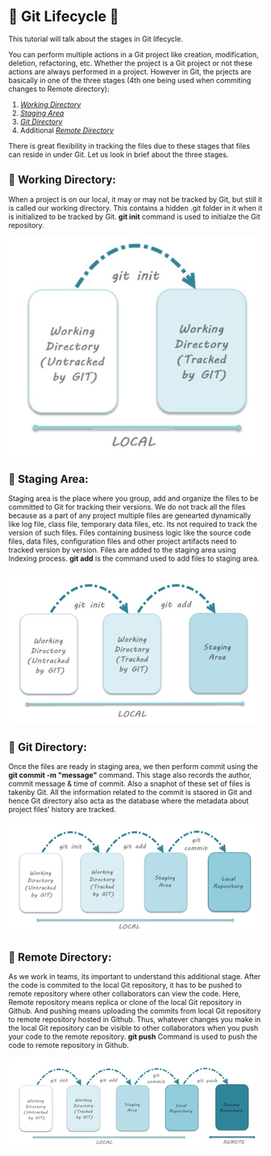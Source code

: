 # &#x1F539; Git Lifecycle &#x1F539;

This tutorial will talk about the stages in Git lifecycle.

You can perform multiple actions in a Git project like creation, modification, deletion, refactoring, etc. Whether the project is a Git project or not these actions are always performed in a project. However in Git, the prjects are basically in one of the three stages (4th one being used when commiting changes to Remote directory):

1. [*Working Directory*](https://github.com/varshaahuja/WSD-Mini-Project-1/blob/master/gitLifecycle.md#-working-directory)
2. [*Staging Area*](https://github.com/varshaahuja/WSD-Mini-Project-1/blob/master/gitLifecycle.md#-staging-area)
3. [*Git Directory*](https://github.com/varshaahuja/WSD-Mini-Project-1/blob/master/gitLifecycle.md#-git-directory)
4. Additional [*Remote Directory*](https://github.com/varshaahuja/WSD-Mini-Project-1/blob/master/gitLifecycle.md#-remote-directory)

There is great flexibility in tracking the files due to these stages that files can reside in under Git. Let us look in brief about the three stages.

## &#x1F539; Working Directory:

When a project is on our local, it may or may not be tracked by Git, but still it is called our working directory. This contains a hidden .git folder in it when it is initialized to be tracked by Git. **git init** command is used to initialze the Git repository.

![](Images/gitlifecycle_1.jpg)

## &#x1F539; Staging Area:

Staging area is the place where you group, add and organize the files to be committed to Git for tracking their versions. We do not track all the files because as a part of any project multiple files are genearted dynamically like log file, class file, temporary data files, etc. Its not required to track the version of such files. Files containing business logic like the source code files, data files, configuration files and other project artifacts need to tracked version by version. Files are added to the staging area using Indexing process. **git add** is the command used to add files to staging area.

![](Images/gitlifecycle_2.jpg)

## &#x1F539; Git Directory:

Once the files are ready in staging area, we then perform commit using the **git commit -m "message"** command. This stage also records the author, commit message & time of commit. Also a snaphot of these set of files is takenby Git. All the information related to the commit is staored in Git and hence Git directory also acta as the database where the metadata about project files’ history are tracked.

![](Images/gitlifecycle_3.jpg)

## &#x1F539; Remote Directory:

As we work in teams, its important to understand this additional stage. After the code is commited to the local Git repository, it has to be pushed to remote repository where other collaborators can view the code. Here, Remote repository means replica or clone of the local Git repository in Github. And pushing means uploading the commits from local Git repository to remote repository hosted in Github. Thus, whatever changes you make in the local Git repository can be visible to other collaborators when you push your code to the remote repository. **git push** Command is used to push the code to remote repository in Github.

![](Images/gitlifecycle_4.jpg)
